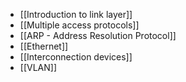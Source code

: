 - [[Introduction to link layer]]
- [[Multiple access protocols]]
- [[ARP - Address Resolution Protocol]]
- [[Ethernet]]
- [[Interconnection devices]]
- [[VLAN]]